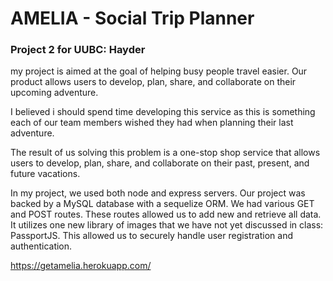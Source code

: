 # AMELIA - Social Trip Planner

### Project 2 for UUBC: Hayder
my project is aimed at the goal of helping busy people travel easier. Our product allows users to develop, plan, share, and collaborate on their upcoming adventure.

I believed i should spend time developing this service as this is something each of our team members wished they had when planning their last adventure. 

The result of us solving this problem is a one-stop shop service that allows users to develop, plan, share, and collaborate on their past, present, and future vacations.

In my project, we used both node and express servers. Our project was backed by a MySQL database with a sequelize ORM. We had various GET and POST routes. These routes allowed us to add new and retrieve all data. It utilizes one new library of images that we have not yet discussed in class: PassportJS. This allowed us to securely handle user registration and authentication.

 https://getamelia.herokuapp.com/
